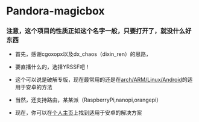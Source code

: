 # Pandora-magicbox
### 注意，这个项目的性质正如这个名字一般，只要打开了，就没什么好东西

* 首先，感谢cgoxopx以及dx_chaos（dixin_ren）的思路，

* 要直播什么的，选择YRSSF吧！

* 这个可以说是破解专版，现在最常用的还是在[arch/ARM/Linux/Android](https://github.com/Erblocker/Pandora-magicbox/tree/master/arch/ARM/Android)的适用于安卓的方法

* 当然，还支持路由，某某派（RaspberryPi,nanopi,orangepi）

* 现在，你可以在[个人主页](https://chainsx.github.io)上找到适用于安卓的解决方案
